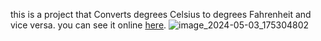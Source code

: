 this is a project that Converts degrees Celsius to degrees Fahrenheit and vice versa.
you can see it online [here](https://sakineh-amiri.github.io/Temperature-converter-C-F-/).
![image_2024-05-03_175304802](https://github.com/sakineh-amiri/Temperature-converter-C-F-/assets/104264925/6e1e4584-adc0-4505-8088-82cc2420b6be)
